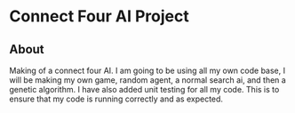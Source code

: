 # Connect Four AI Project

## About
Making of a connect four AI. I am going to be using all my own code base, I will be making my own game, random agent, a normal search ai, and then a genetic algorithm. I have also added unit testing for all my code. This is to ensure that my code is running correctly and as expected.

